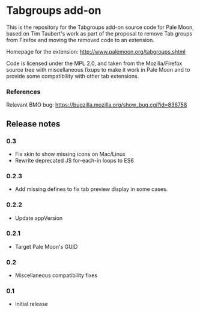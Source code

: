 # Tabgroups add-on

This is the repository for the Tabgroups add-on source code for Pale Moon, based on Tim Taubert's work as
part of the proposal to remove Tab groups from Firefox and moving the removed code to an extension.

Homepage for the extension: http://www.palemoon.org/tabgroups.shtml

Code is licensed under the MPL 2.0, and taken from the Mozilla/Firefox source tree with miscellaneous
fixups to make it work in Pale Moon and to provide some compatibility with other tab extensions.

### References
Relevant BMO bug: https://bugzilla.mozilla.org/show_bug.cgi?id=836758


## Release notes

### 0.3

- Fix skin to show missing icons on Mac/Linux
- Rewrite deprecated JS for-each-in loops to ES6

### 0.2.3

- Add missing defines to fix tab preview display in some cases.

### 0.2.2

- Update appVersion

### 0.2.1

- Target Pale Moon's GUID

### 0.2

- Miscellaneous compatibility fixes

### 0.1

- Initial release

